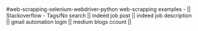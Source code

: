 #web-scrapping-selenium-webdriver-python
web-scrapping examples - 
|| Stackoverflow - Tags/No search ||
indeed job post ||
indeed job description ||
gmail automation login ||
medium blogs ccount ||
